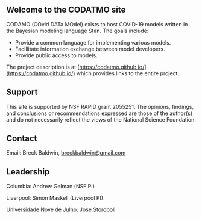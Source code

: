 ## Welcome to the CODATMO site

CODAMO (COvid DATa MOdel) exists to host COVID-19 models written in the Bayesian modeling language Stan. The goals include:
- Provide a common language for implementing various models.
- Facillitate information exchange between model developers.
- Provide public access to models.

The project description is at [https://codatmo.github.io/](https://codatmo.github.io/) which provides links to the entire project. 

## Support

This site is supported by NSF RAPID grant 2055251. The opinions, findings, and conclusions or recommendations expressed are those of the author(s) and do not necessarily reflect the views of the National Science Foundation.

## Contact

Email: Breck Baldwin, breckbaldwin@gmail.com 

## Leadership

Columbia: Andrew Gelman (NSF PI)

Liverpool: Simon Maskell (Liverpool PI)

Universidade Nove de Julho: Jose Storopoli
